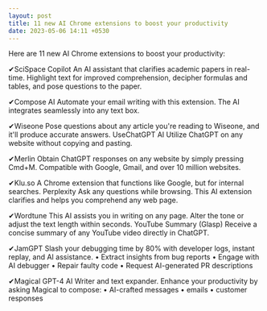 ```yaml
---
layout: post
title: 11 new AI Chrome extensions to boost your productivity
date: 2023-05-06 14:11 +0530
---
```

Here are 11 new AI Chrome extensions to boost your productivity:

✔SciSpace Copilot
An AI assistant that clarifies academic papers in real-time.
Highlight text for improved comprehension, decipher formulas and tables, and pose questions to the paper.

✔Compose AI
Automate your email writing with this extension.
The AI integrates seamlessly into any text box.

✔Wiseone
Pose questions about any article you're reading to Wiseone, and it'll produce accurate answers.
UseChatGPT AI
Utilize ChatGPT on any website without copying and pasting.

✔Merlin
Obtain ChatGPT responses on any website by simply pressing Cmd+M.
Compatible with Google, Gmail, and over 10 million websites.

✔Klu.so
A Chrome extension that functions like Google, but for internal searches.
Perplexity
Ask any questions while browsing.
This AI extension clarifies and helps you comprehend any web page.

✔Wordtune
This AI assists you in writing on any page.
Alter the tone or adjust the text length within seconds.
YouTube Summary (Glasp)
Receive a concise summary of any YouTube video directly in ChatGPT.

✔JamGPT
Slash your debugging time by 80% with developer logs, instant replay, and AI assistance.
• Extract insights from bug reports
• Engage with AI debugger
• Repair faulty code
• Request AI-generated PR descriptions

✔Magical
GPT-4 AI Writer and text expander.
Enhance your productivity by asking Magical to compose:
• AI-crafted messages
• emails
• customer responses

